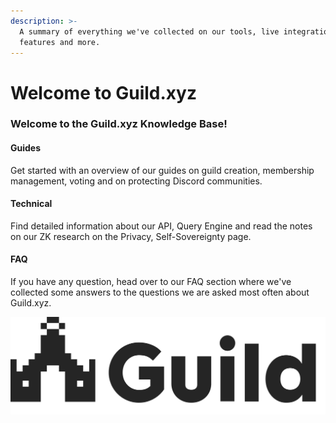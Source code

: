 ```yaml
---
description: >-
  A summary of everything we've collected on our tools, live integrations,
  features and more.
---
```


# Welcome to Guild.xyz

### Welcome to the Guild.xyz Knowledge Base!

#### Guides

Get started with an overview of our guides on guild creation, membership management, voting and on protecting Discord communities.

#### Technical

Find detailed information about our API, Query Engine and read the notes on our ZK research on the Privacy, Self-Sovereignty page.

#### FAQ

If you have any question, head over to our FAQ section where we've collected some answers to the questions we are asked most often about Guild.xyz.



![](.gitbook/assets/LogoBlack.png)

\
 <a href="#roles" id="roles"></a>
---------------------------------

